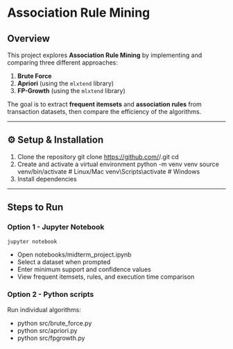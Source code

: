 # Association Rule Mining

## Overview
This project explores **Association Rule Mining** by implementing and comparing three different approaches:

1. **Brute Force** 
2. **Apriori** (using the `mlxtend` library)  
3. **FP-Growth** (using the `mlxtend` library)  

The goal is to extract **frequent itemsets** and **association rules** from transaction datasets, then compare the efficiency of the algorithms.

---

## ⚙️ Setup & Installation

1. Clone the repository
   git clone https://github.com/<your-username>/<repo-name>.git
   cd <repo-name>
2. Create and activate a virtual environment
    python -m venv venv
    source venv/bin/activate   # Linux/Mac
    venv\Scripts\activate      # Windows
3. Install dependencies

---

## Steps to Run

### Option 1  - Jupyter Notebook

    jupyter notebook

- Open notebooks/midterm_project.ipynb
- Select a dataset when prompted
- Enter minimum support and confidence values
- View frequent itemsets, rules, and execution time comparison

### Option 2 - Python scripts

Run individual algorithms:
- python src/brute_force.py
- python src/apriori.py
- python src/fpgrowth.py

